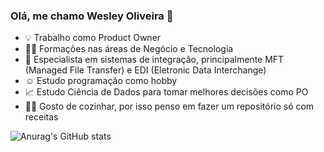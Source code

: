 ### Olá, me chamo Wesley Oliveira 👋

- 💡 Trabalho como Product Owner
- 👨‍🎓 Formações nas áreas de Negócio e Tecnologia
- 🤖 Especialista em sistemas de integração, principalmente MFT (Managed File Transfer) e EDI (Eletronic Data Interchange)
- ☺️ Estudo programação como hobby
- 📈 Estudo Ciência de Dados para tomar melhores decisões como PO
- 👨‍🍳 Gosto de cozinhar, por isso penso em fazer um repositório só com receitas


![Anurag's GitHub stats](https://github-readme-stats-wesley-repository.vercel.app/api?username=wesley-repository&show_icons=true&theme=holi)

<!-- remover o comentário quando tiver commits em mais de uma liguagens de programação
![Top Langs](https://github-readme-stats-wesley-repository.vercel.app/api/top-langs/?username=wesley-repository&hide_progress=true) 
-->
